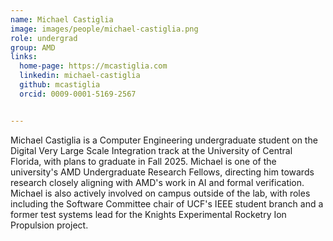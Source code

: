 ```yaml
---
name: Michael Castiglia
image: images/people/michael-castiglia.png
role: undergrad
group: AMD
links:
  home-page: https://mcastiglia.com
  linkedin: michael-castiglia
  github: mcastiglia
  orcid: 0009-0001-5169-2567


---
```


Michael Castiglia is a Computer Engineering undergraduate student on the Digital Very Large Scale Integration track at the University of Central Florida, with plans to graduate in Fall 2025. Michael is one of the university's AMD Undergraduate Research Fellows, directing him towards research closely aligning with AMD's work in AI and formal verification.
Michael is also actively involved on campus outside of the lab, with roles including the Software Committee chair of UCF's IEEE student branch and a former test systems lead for the Knights Experimental Rocketry Ion Propulsion project.
